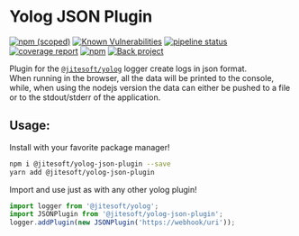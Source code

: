 # Yolog JSON Plugin

[![npm (scoped)](https://img.shields.io/npm/v/@jitesoft/yolog-json-plugin)](https://www.npmjs.com/package/@jitesoft/yolog-json-plugin)
[![Known Vulnerabilities](https://dev.snyk.io/test/npm/@jitesoft/yolog-json-plugin/badge.svg)](https://dev.snyk.io/test/npm/@jitesoft/yolog-json-plugin)
[![pipeline status](https://gitlab.com/jitesoft/open-source/javascript/yolog-plugins/json/badges/master/pipeline.svg)](https://gitlab.com/jitesoft/open-source/javascript/yolog-plugins/json/commits/master)
[![coverage report](https://gitlab.com/jitesoft/open-source/javascript/yolog-plugins/json/badges/master/coverage.svg)](https://gitlab.com/jitesoft/open-source/javascript/yolog-plugins/json/commits/master)
[![npm](https://img.shields.io/npm/dt/@jitesoft/yolog-json-plugin)](https://www.npmjs.com/package/@jitesoft/yolog-json-plugin)
[![Back project](https://img.shields.io/badge/Open%20Collective-Tip%20the%20devs!-blue.svg)](https://opencollective.com/jitesoft-open-source)

Plugin for the [`@jitesoft/yolog`](https://www.npmjs.com/package/@jitesoft/yolog) logger create logs in json format.  
When running in the browser, all the data will be printed to the console, while, when using the nodejs version
the data can either be pushed to a file or to the stdout/stderr of the application.

## Usage:

Install with your favorite package manager!

```bash
npm i @jitesoft/yolog-json-plugin --save
yarn add @jitesoft/yolog-json-plugin
```

Import and use just as with any other yolog plugin!

```js
import logger from '@jitesoft/yolog';
import JSONPlugin from '@jitesoft/yolog-json-plugin';
logger.addPlugin(new JSONPlugin('https://webhook/uri'));
```
